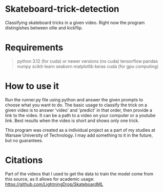 # Skateboard-trick-detection
Classifying skateboard tricks in a given video.
Right now the program distingishes between ollie and kickflip.
# Requirements
> python 3.12 (for cuda) or newer versions (no cuda)
> tensorflow
> pandas
> numpy
> scikit-learn
> seaborn
> matplotlib
> keras
> cuda (for gpu computing)
# How to use it
Run the runner.py file using python and answer the given prompts to choose what you want to do. The basic usage to classify the trick on a given video is to answer 'video' and 'predict' in that order, then provide a link to the video. It can be a path to a video on your computer or a youtube link.
Best results when the video is short and shows only one trick.

This program was created as a individual project as a part of my studies at Warsaw University of Technology. I may add something to it in the future, but no guarantees.

# Citations
Part of the videos that I used to get the data to train the model come from this source, as it allows for academic usage:
https://github.com/LightningDrop/SkateboardML
